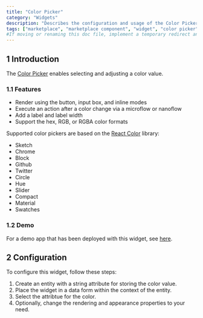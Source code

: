 ```yaml
---
title: "Color Picker"
category: "Widgets"
description: "Describes the configuration and usage of the Color Picker widget, which is available in the Mendix Marketplace."
tags: ["marketplace", "marketplace component", "widget", "color picker", "react", "platform support"]
#If moving or renaming this doc file, implement a temporary redirect and let the respective team know they should update the URL in the product. See Mapping to Products for more details.
---
```


## 1 Introduction

The [Color Picker](https://appstore.home.mendix.com/link/app/107044/) enables selecting and adjusting a color value.

### 1.1 Features 

* Render using the button, input box, and inline modes
* Execute an action after a color change via a microflow or nanoflow
* Add a label and label width
* Support the hex, RGB, or RGBA color formats

Supported color pickers are based on the [React Color](http://casesandberg.github.io/react-color/) library:

* Sketch
* Chrome
* Block
* Github
* Twitter
* Circle
* Hue
* Slider
* Compact
* Material
* Swatches

### 1.2 Demo

For a demo app that has been deployed with this widget, see [here](https://colorpicker.mxapps.io).

## 2 Configuration

To configure this widget, follow these steps:

1. Create an entity with a string attribute for storing the color value.
2. Place the widget in a data form within the context of the entity.
3. Select the attribtue for the color.
4. Optionally, change the rendering and appearance properties to your need.
